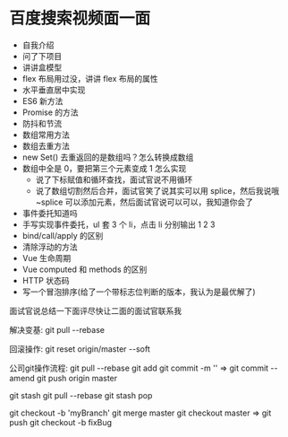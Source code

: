# 百度搜索视频面一面  
- 自我介绍  
- 问了下项目  
- 讲讲盒模型  
- flex 布局用过没，讲讲 flex 布局的属性  
- 水平垂直居中实现  
- ES6 新方法   
- Promise 的方法  
- 防抖和节流  
- 数组常用方法  
- 数组去重方法  
- new Set() 去重返回的是数组吗？怎么转换成数组  
- 数组中全是 0，要把第三个元素变成 1 怎么实现  
  - 说了下标赋值和循环查找，面试官说不用循环  
  - 说了数组切割然后合并，面试官笑了说其实可以用 splice，然后我说哦~splice 可以添加元素，然后面试官说可以可以，我知道你会了  
- 事件委托知道吗  
- 手写实现事件委托，ul 套 3 个 li，点击 li 分别输出 1 2 3  
- bind/call/apply 的区别  
- 清除浮动的方法  
- Vue 生命周期  
- Vue computed 和 methods 的区别  
- HTTP 状态码  
- 写一个冒泡排序(给了一个带标志位判断的版本，我认为是最优解了)  

面试官说总结一下面评尽快让二面的面试官联系我  

解决变基:
git pull --rebase

回滚操作:
git reset origin/master --soft

公司git操作流程:
git pull --rebase
git add 
git commit -m '' => git commit --amend
git push origin master

git stash 
git pull --rebase
git stash pop


git checkout -b 'myBranch'
git merge master
git checkout master => git push
git checkout -b fixBug


